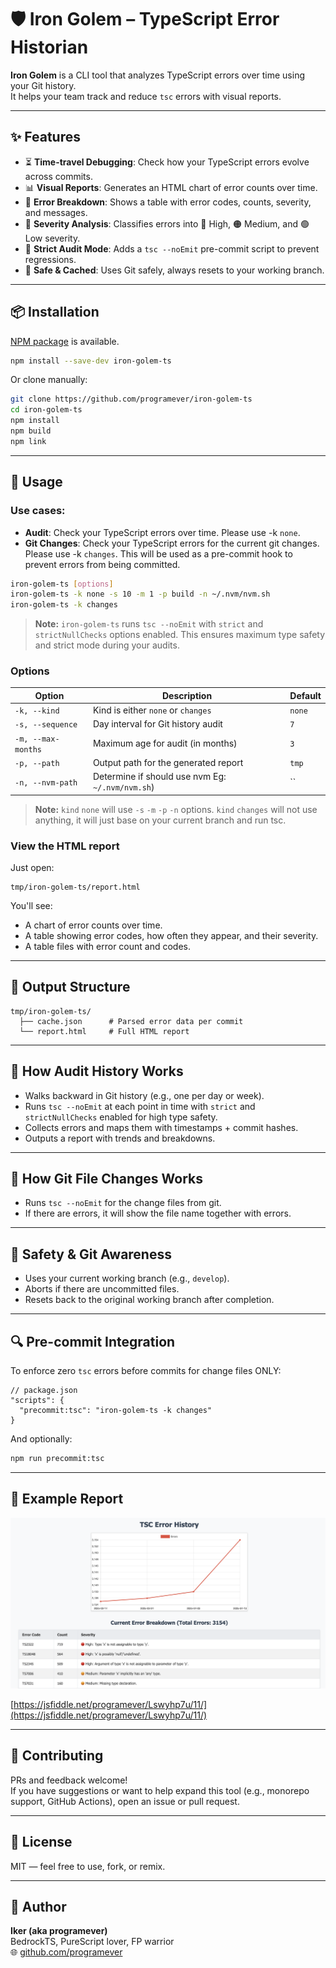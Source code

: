 # 🛡️ Iron Golem – TypeScript Error Historian

**Iron Golem** is a CLI tool that analyzes TypeScript errors over time using your Git history.  
It helps your team track and reduce `tsc` errors with visual reports.

---

## ✨ Features

- ⏳ **Time-travel Debugging**: Check how your TypeScript errors evolve across commits.
- 📊 **Visual Reports**: Generates an HTML chart of error counts over time.
- 🔎 **Error Breakdown**: Shows a table with error codes, counts, severity, and messages.
- 🧠 **Severity Analysis**: Classifies errors into 🔴 High, 🟠 Medium, and 🟢 Low severity.
- 🧪 **Strict Audit Mode**: Adds a `tsc --noEmit` pre-commit script to prevent regressions.
- 💾 **Safe & Cached**: Uses Git safely, always resets to your working branch.

---

## 📦 Installation

[NPM package](https://www.npmjs.com/package/iron-golem-ts) is available.

```bash
npm install --save-dev iron-golem-ts
```

Or clone manually:

```bash
git clone https://github.com/programever/iron-golem-ts
cd iron-golem-ts
npm install
npm build
npm link
```

---

## 🚀 Usage

### Use cases:
- **Audit**: Check your TypeScript errors over time. Please use -k `none`.
- **Git Changes**: Check your TypeScript errors for the current git changes. Please use -k `changes`. This will be used as a pre-commit hook to prevent errors from being committed.

```bash
iron-golem-ts [options]
iron-golem-ts -k none -s 10 -m 1 -p build -n ~/.nvm/nvm.sh
iron-golem-ts -k changes
```

> **Note:** `iron-golem-ts` runs `tsc --noEmit` with `strict` and `strictNullChecks` options enabled. This ensures maximum type safety and strict mode during your audits.

### Options

| Option               | Description                                                | Default    |
|----------------------|------------------------------------------------------------|------------|
| `-k, --kind`         | Kind is either `none` or `changes`                         | `none`     |
| `-s, --sequence`     | Day interval for Git history audit                         | `7`        |
| `-m, --max-months`   | Maximum age for audit (in months)                          | `3`        |
| `-p, --path`         | Output path for the generated report                       | `tmp`      |
| `-n, --nvm-path`     | Determine if should use nvm Eg: `~/.nvm/nvm.sh`)           | ``         |

> **Note:** `kind` `none` will use `-s` `-m` `-p` `-n` options. `kind` `changes` will not use anything, it will just base on your current branch and run tsc.

### View the HTML report

Just open:

```
tmp/iron-golem-ts/report.html
```

You'll see:
- A chart of error counts over time.
- A table showing error codes, how often they appear, and their severity.
- A table files with error count and codes.

---

## 📁 Output Structure

```
tmp/iron-golem-ts/
  ├── cache.json      # Parsed error data per commit
  └── report.html     # Full HTML report
```

---

## 🧠 How Audit History Works

- Walks backward in Git history (e.g., one per day or week).
- Runs `tsc --noEmit` at each point in time with `strict` and `strictNullChecks` enabled for high type safety.
- Collects errors and maps them with timestamps + commit hashes.
- Outputs a report with trends and breakdowns.

---

## 🧠 How Git File Changes Works

- Runs `tsc --noEmit` for the change files from git.
- If there are errors, it will show the file name together with errors.

---

## 🛑 Safety & Git Awareness

- Uses your current working branch (e.g., `develop`).
- Aborts if there are uncommitted files.
- Resets back to the original working branch after completion.

---

## 🔍 Pre-commit Integration

To enforce zero `tsc` errors before commits for change files ONLY:

```jsonc
// package.json
"scripts": {
  "precommit:tsc": "iron-golem-ts -k changes"
}
```

And optionally:

```bash
npm run precommit:tsc
```

---

## 🧪 Example Report

![Report](example/report.png)

[https://jsfiddle.net/programever/Lswyhp7u/11/](https://jsfiddle.net/programever/Lswyhp7u/11/)

---

## 🤝 Contributing

PRs and feedback welcome!  
If you have suggestions or want to help expand this tool (e.g., monorepo support, GitHub Actions), open an issue or pull request.

---

## 📜 License

MIT — feel free to use, fork, or remix.

---

## 🧙 Author

**Iker (aka programever)**  
BedrockTS, PureScript lover, FP warrior  
🌐 [github.com/programever](https://github.com/programever)
